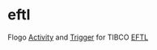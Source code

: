 # eftl

Flogo [Activity](activity/) and [Trigger](trigger/) for TIBCO [EFTL](https://www.tibco.com/products/tibco-eftl)
